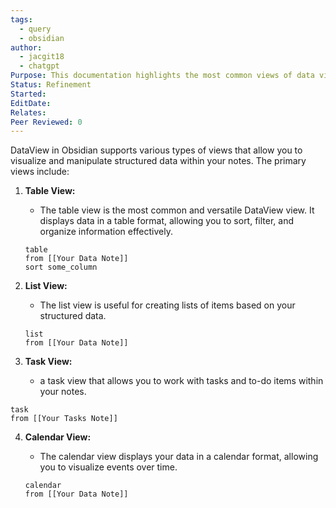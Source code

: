 ```yaml
---
tags:
  - query
  - obsidian
author:
  - jacgit18
  - chatgpt
Purpose: This documentation highlights the most common views of data view.
Status: Refinement
Started: 
EditDate: 
Relates: 
Peer Reviewed: 0
---
```

DataView in Obsidian supports various types of views that allow you to visualize and manipulate structured data within your notes. The primary views include:

1. **Table View:**
   - The table view is the most common and versatile DataView view. It displays data in a table format, allowing you to sort, filter, and organize information effectively.


   ``` dataview
   table
   from [[Your Data Note]]
   sort some_column
   ```

2. **List View:**
   - The list view is useful for creating lists of items based on your structured data.


   ``` dataview
   list
   from [[Your Data Note]]
   ```


3. **Task View:**
	- a task view that allows you to work with tasks and to-do items within your notes.

``` dataview
task
from [[Your Tasks Note]]

```


4. **Calendar View:**
   - The calendar view displays your data in a calendar format, allowing you to visualize events over time.


   ``` dataview
   calendar
   from [[Your Data Note]]
   ```
